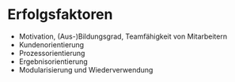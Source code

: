 # Erfolgsfaktoren
- Motivation, (Aus-)Bildungsgrad, Teamfähigkeit von Mitarbeitern
- Kundenorientierung
- Prozessorientierung
- Ergebnisorientierung
- Modularisierung und Wiederverwendung